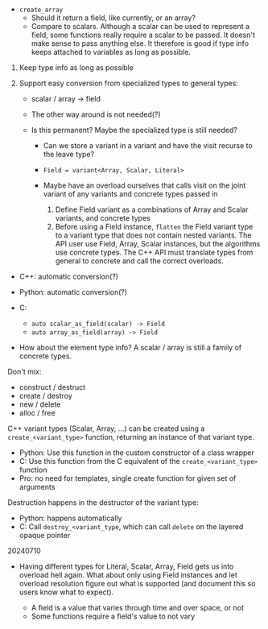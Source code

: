 - `create_array`
    - Should it return a field, like currently, or an array?
    - Compare to scalars. Although a scalar can be used to represent a field, some functions really require a
      scalar to be passed. It doesn't make sense to pass anything else. It therefore is good if type info
      keeps attached to variables as long as possible.

1. Keep type info as long as possible
1. Support easy conversion from specialized types to general types:

    - scalar / array → field
    - The other way around is not needed(?)
    - Is this permanent? Maybe the specialized type is still needed?

        - Can we store a variant in a variant and have the visit recurse to the leave type?
        - `Field = variant<Array, Scalar, Literal>`
        - Maybe have an overload ourselves that calls visit on the joint variant of any variants and concrete
          types passed in

          1. Define Field variant as a combinations of Array and Scalar variants, and concrete types
          1. Before using a Field instance, `flatten` the Field variant type to a variant type that does not
             contain nested variants. The API user use Field, Array, Scalar instances, but the algorithms use
             concrete types. The C++ API must translate types from general to concrete and call the correct
             overloads.

- C++: automatic conversion(?)
- Python: automatic conversion(?)
- C:

    - `auto scalar_as_field(scalar) -> Field`
    - `auto array_as_field(array) -> Field`

- How about the element type info? A scalar / array is still a family of concrete types.

Don't mix:

- construct / destruct
- create / destroy
- new / delete
- alloc / free

C++ variant types (Scalar, Array, ...) can be created using a `create_<variant_type>` function, returning an
instance of that variant type.

- Python: Use this function in the custom constructor of a class wrapper
- C: Use this function from the C equivalent of the `create_<variant_type>` function
- Pro: no need for templates, single create function for given set of arguments

Destruction happens in the destructor of the variant type:

- Python: happens automatically
- C: Call `destroy_<variant_type`, which can call `delete` on the layered opaque pointer

20240710

- Having different types for Literal, Scalar, Array, Field gets us into overload hell again. What about only
  using Field instances and let overload resolution figure out what is supported (and document this so users
  know what to expect).

    - A field is a value that varies through time and over space, or not
    - Some functions require a field's value to not vary
